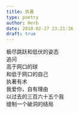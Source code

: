 ```yaml
---  
title: 执著  
type: poetry  
author: Herb  
date: 2018-02-27 23:21:16  
draft: true
---  
```

极尽跳跃和低伏的姿态  
追问  
高于网口的球  
和低于网口的自己    
执著有术  
我爱你，自有理由  
以过去的三百六十五个我  
缝制一个破洞的结局  
